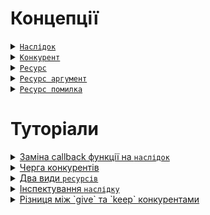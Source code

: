 # Концепції

<details>
  <summary><a href="./concept/Consequence.md#наслідок">
    <code>Наслідок</code>
  </a></summary>
    Це об'єкт синхронізації, що розширює можливості при написанні асинхронного коду.
</details>

<details>
  <summary><a href="./concept/Competitor.md#конкурент">
    <code>Конкурент</code>
  </a></summary>
    short description...
</details>

<details>
  <summary><a href="./concept/Resource.md#ресурс">
    <code>Ресурс</code>
  </a></summary>
    short description...
</details>

<details>
  <summary><a href="./concept/ResourceArgument.md#ресурс-аргумент">
    <code>Ресурс аргумент</code>
  </a></summary>
    short description...
</details>

<details>
  <summary><a href="./concept/ResourceError.md#ресурс-помилка">
    <code>Ресурс помилка</code>
  </a></summary>
    short description...
</details>

# Туторіали

<details>
  <summary><a href="./tutorial/ReplacingCallbackByConsequence.md#заміна-callback-функції-на-наслідок">
    Заміна callback функції на <code>наслідок</code>
  </a></summary>
    Як правильно використати <a href="./concept/Consequence.md#наслідок">наслідок</a> у рутинах, що приймають в якості
    аргументу callback функцію, передавши замість неї об'єкт класу <code>Consequence</code>.
</details>

<details>
  <summary><a href="./tutorial/CompetitorsQue.md#черга-конкурентів">
    Черга конкурентів
  </a></summary>
    Що таке черга <a href="./concept/Competitor.md#конкурент">конкурентів</a> 
    <a href="./concept/Consequence.md#наслідок">наслідку</a> та як правильно користуватись рутинами-конкурентами.
</details>

<details>
  <summary><a href="./tutorial/TwoKindOfResources.md#два-види-ресурсів">
    Два види <code>ресурсів</code>
  </a></summary>
    Які бувають види <a href="./concept/Resource.md#ресурс">ресурсів</a>, що передаються у 
    <a href="./concept/Consequence.md#наслідок">наслідок</a> та як правильно їх обробляти.
</details>

<details>
  <summary><a href="./tutorial/InspectingConsequence.md#інспектування-наслідку">
    Інспектування <code>наслідку</code>
  </a></summary>
  Як правильно перевірити стан <a href="./concept/Consequence.md#наслідок">наслідку</a> та взаємодіяти із його
  вмістом(<a href="./concept/Resource.md#ресурс">ресурсами</a> і <a href="./concept/Competitor.md#конкурент">конкурентами</a>),
  в ході виконання програми.
</details>

<details>
  <summary><a href="./tutorial/GiveKeepDifference.md#різниця-між-give-та-keep-конкурентами">
  Різниця між `give` та `keep` конкурентами
  </a></summary>
  Коли використовувати `give`, а коли `keep` конкурент.
</details>
